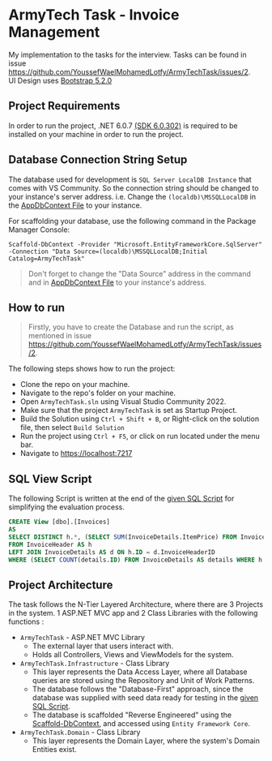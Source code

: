 # ArmyTech Task - Invoice Management

My implementation to the tasks for the interview. Tasks can be found in issue https://github.com/YoussefWaelMohamedLotfy/ArmyTechTask/issues/2.  
UI Design uses [Bootstrap 5.2.0](https://getbootstrap.com/)

## Project Requirements

In order to run the project, .NET 6.0.7 [(SDK 6.0.302)](https://dotnet.microsoft.com/en-us/download/dotnet/6.0) is required to be installed on your machine in order to run the project.

## Database Connection String Setup

The database used for development is `SQL Server LocalDB Instance` that comes with VS Community. So the connection string should be changed to your instance's server address. i.e. Change the `(localdb)\MSSQLLocalDB` in the [AppDbContext File](https://github.com/YoussefWaelMohamedLotfy/ArmyTechTask/blob/main/ArmyTechTask.Infrastructure/Data/AppDbContext.cs#L24) to your instance.

For scaffolding your database, use the following command in the Package Manager Console:

```
Scaffold-DbContext -Provider "Microsoft.EntityFrameworkCore.SqlServer" -Connection "Data Source=(localdb)\MSSQLLocalDB;Initial Catalog=ArmyTechTask"
```

> Don't forget to change the "Data Source" address in the command and in [AppDbContext File](https://github.com/YoussefWaelMohamedLotfy/ArmyTechTask/blob/main/ArmyTechTask.Infrastructure/Data/AppDbContext.cs#L24) to your instance's address.

## How to run

> Firstly, you have to create the Database and run the script, as mentioned in issue https://github.com/YoussefWaelMohamedLotfy/ArmyTechTask/issues/2.

The following steps shows how to run the project:

+ Clone the repo on your machine.
+ Navigate to the repo's folder on your machine.
+ Open `ArmyTechTask.sln` using Visual Studio Community 2022.
+ Make sure that the project `ArmyTechTask` is set as Startup Project.
+ Build the Solution using `Ctrl + Shift + B`, or Right-click on the solution file, then select `Build Solution`
+ Run the project using `Ctrl + F5`, or click on run located under the menu bar.
+ Navigate to [https://localhost:7217](https://localhost:7217)

## SQL View Script

The following Script is written at the end of the [given SQL Script](https://github.com/YoussefWaelMohamedLotfy/ArmyTechTask/blob/f1e72e70861737cd327a662ea525c5cca538dadb/ArmyTechTaskScript.sql#L200) for simplifying the evaluation process. 

```sql
CREATE View [dbo].[Invoices]
AS
SELECT DISTINCT h.*, (SELECT SUM(InvoiceDetails.ItemPrice) FROM InvoiceDetails WHERE h.ID = InvoiceDetails.InvoiceHeaderID) AS InvoiceTotal
FROM InvoiceHeader AS h
LEFT JOIN InvoiceDetails AS d ON h.ID = d.InvoiceHeaderID
WHERE (SELECT COUNT(details.ID) FROM InvoiceDetails AS details WHERE h.ID = details.InvoiceHeaderID) > 1
```

## Project Architecture

The task follows the N-Tier Layered Architecture, where there are 3 Projects in the system. 1 ASP.NET MVC app and 2 Class Libraries with the following functions :

+ `ArmyTechTask` - ASP.NET MVC Library
  + The external layer that users interact with.
  + Holds all Controllers, Views and ViewModels for the system.
+ `ArmyTechTask.Infrastructure` - Class Library
  + This layer represents the Data Access Layer, where all Database queries are stored using the Repository and Unit of Work Patterns.
  + The database follows the "Database-First" approach, since the database was supplied with seed data ready for testing in the [given SQL Script](https://github.com/YoussefWaelMohamedLotfy/ArmyTechTask/blob/f1e72e70861737cd327a662ea525c5cca538dadb/ArmyTechTaskScript.sql).
  + The database is scaffolded "Reverse Engineered" using the [Scaffold-DbContext](https://www.entityframeworktutorial.net/efcore/create-model-for-existing-database-in-ef-core.aspx), and accessed using `Entity Framework Core`.
+ `ArmyTechTask.Domain` - Class Library
  + This layer represents the Domain Layer, where the system's Domain Entities exist.